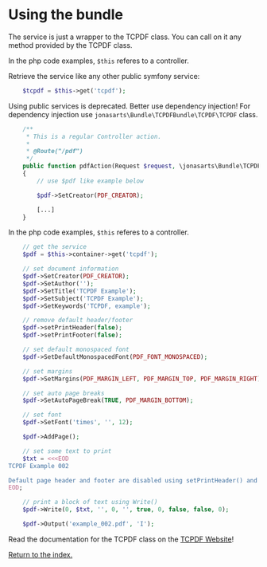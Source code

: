 Using the bundle
================

The service is just a wrapper to the TCPDF class. You can call on it any method provided by the TCPDF class.

In the php code examples, ``$this`` referes to a controller.

Retrieve the service like any other public symfony service:

```php
    $tcpdf = $this->get('tcpdf');
```

Using public services is deprecated. Better use dependency injection!
For dependency injection use `jonasarts\Bundle\TCPDFBundle\TCPDF\TCPDF` class.

```php
    /**
     * This is a regular Controller action.
     *
     * @Route("/pdf")
     */
    public function pdfAction(Request $request, \jonasarts\Bundle\TCPDFBundle\TCPDF\TCPDF $pdf)
    {
        // use $pdf like example below

        $pdf->SetCreator(PDF_CREATOR);

        [...]
    }
```

In the php code examples, ``$this`` referes to a controller.

```php
    // get the service
    $pdf = $this->container->get('tcpdf');

    // set document information
    $pdf->SetCreator(PDF_CREATOR);
    $pdf->SetAuthor('');
    $pdf->SetTitle('TCPDF Example');
    $pdf->SetSubject('TCPDF Example');
    $pdf->SetKeywords('TCPDF, example');

    // remove default header/footer
    $pdf->setPrintHeader(false);
    $pdf->setPrintFooter(false);

    // set default monospaced font
    $pdf->SetDefaultMonospacedFont(PDF_FONT_MONOSPACED);

    // set margins
    $pdf->SetMargins(PDF_MARGIN_LEFT, PDF_MARGIN_TOP, PDF_MARGIN_RIGHT);

    // set auto page breaks
    $pdf->SetAutoPageBreak(TRUE, PDF_MARGIN_BOTTOM);

    // set font
    $pdf->SetFont('times', '', 12);

    $pdf->AddPage();

    // set some text to print
    $txt = <<<EOD
TCPDF Example 002

Default page header and footer are disabled using setPrintHeader() and setPrintFooter() methods.
EOD;

    // print a block of text using Write()
    $pdf->Write(0, $txt, '', 0, '', true, 0, false, false, 0);

    $pdf->Output('example_002.pdf', 'I');
```

Read the documentation for the TCPDF class on the [TCPDF Website](http://www.tcpdf.org)!

[Return to the index.](index.md)
